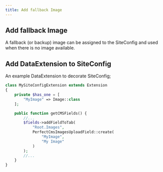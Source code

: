 ```yaml
---
title: Add fallback Image
---
```


## Add fallback Image

A fallback (or backup) image can be assigned to the SiteConfig and used when there is no image available.

## Add DataExtension to SiteConfig

An example DataExtension to decorate SiteConfig;

```php
class MySiteConfigExtension extends Extension
{
    private $has_one = [
        "MyImage" => Image::class
    ];

    public function getCMSFields() {
        //...
        $fields->addFieldToTab(
            "Root.Images",
            PerfectCmsImagesUploadField::create(
                "MyImage",
                "My Image"
            )
        );
        //...
    }
}
```
